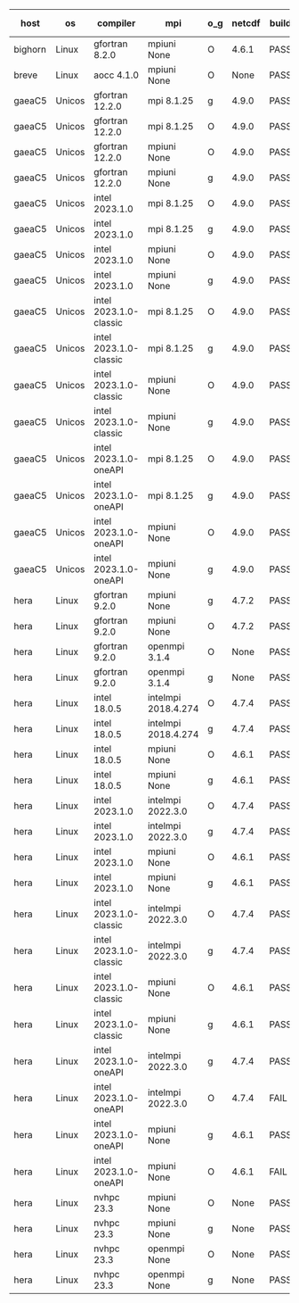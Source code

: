 

| host     | os       | compiler                              | mpi                      | o_g        | netcdf        | build       | u_pass          | u_fail          | s_pass            | s_fail            | e_pass             | e_fail             | nuopc_pass       | nuopc_fail       | artifacts link          |
|----------|----------|---------------------------------------|--------------------------|------------|---------------|-------------|-----------------|-----------------|-------------------|-------------------|--------------------|--------------------|------------------|------------------|-------------------------|
| bighorn | Linux | gfortran 8.2.0 | mpiuni None  | O | 4.6.1  | PASS | 12423 | 0 | 8 | 0 | 44 | 0 | None | None | <a href="https://github.com/esmf-org/esmf-test-artifacts/tree/e2a44cf95910e10367b0c42e005bd813cc706d95/develop/gfortran/8.2.0/O/mpiuni/None" target="_blank">e2a44cf</a> | 
| breve | Linux | aocc 4.1.0 | mpiuni None  | O | None  | PASS | None | None | None | None | None | None | None | None | <a href="https://github.com/esmf-org/esmf-test-artifacts/tree/0ee3c2463352d4e3b83431f4358f8778faed20d4/develop/aocc/4.1.0/O/mpiuni/None" target="_blank">0ee3c24</a> | 
| gaeaC5 | Unicos | gfortran 12.2.0 | mpi 8.1.25  | g | 4.9.0  | PASS | None | None | None | None | None | None | None | None | <a href="https://github.com/esmf-org/esmf-test-artifacts/tree/74a1ddea12b1aa7c93d4872b6bb5d9f06f70e7e6/develop/gfortran/12.2.0/g/mpi/8.1.25" target="_blank">74a1dde</a> | 
| gaeaC5 | Unicos | gfortran 12.2.0 | mpi 8.1.25  | O | 4.9.0  | PASS | None | None | None | None | None | None | None | None | <a href="https://github.com/esmf-org/esmf-test-artifacts/tree/3e6ebc2b0c7e507d5d27ecb80339949037ff3e44/develop/gfortran/12.2.0/O/mpi/8.1.25" target="_blank">3e6ebc2</a> | 
| gaeaC5 | Unicos | gfortran 12.2.0 | mpiuni None  | O | 4.9.0  | PASS | None | None | None | None | None | None | None | None | <a href="https://github.com/esmf-org/esmf-test-artifacts/tree/66921ff7e75308a4ab8b30aa4e3de6cb415588dc/develop/gfortran/12.2.0/O/mpiuni/None" target="_blank">66921ff</a> | 
| gaeaC5 | Unicos | gfortran 12.2.0 | mpiuni None  | g | 4.9.0  | PASS | None | None | None | None | None | None | None | None | <a href="https://github.com/esmf-org/esmf-test-artifacts/tree/8659c1a2fd05b7848dce2188d23d8f495ec161e6/develop/gfortran/12.2.0/g/mpiuni/None" target="_blank">8659c1a</a> | 
| gaeaC5 | Unicos | intel 2023.1.0 | mpi 8.1.25  | O | 4.9.0  | PASS | None | None | None | None | None | None | None | None | <a href="https://github.com/esmf-org/esmf-test-artifacts/tree/5a5c1e0fb5e1850ce58540b8defbea4c2da3c770/develop/intel/2023.1.0/O/mpi/8.1.25" target="_blank">5a5c1e0</a> | 
| gaeaC5 | Unicos | intel 2023.1.0 | mpi 8.1.25  | g | 4.9.0  | PASS | None | None | None | None | None | None | None | None | <a href="https://github.com/esmf-org/esmf-test-artifacts/tree/5998dc0ac43e7607fe1c88ca45b67775bedc975d/develop/intel/2023.1.0/g/mpi/8.1.25" target="_blank">5998dc0</a> | 
| gaeaC5 | Unicos | intel 2023.1.0 | mpiuni None  | O | 4.9.0  | PASS | None | None | None | None | None | None | None | None | <a href="https://github.com/esmf-org/esmf-test-artifacts/tree/aef1be435163793cfab4d487aff0d3ba4ce0a2eb/develop/intel/2023.1.0/O/mpiuni/None" target="_blank">aef1be4</a> | 
| gaeaC5 | Unicos | intel 2023.1.0 | mpiuni None  | g | 4.9.0  | PASS | None | None | None | None | None | None | None | None | <a href="https://github.com/esmf-org/esmf-test-artifacts/tree/1bb14a4c4210c86477c1b1910cff01050fc25f1d/develop/intel/2023.1.0/g/mpiuni/None" target="_blank">1bb14a4</a> | 
| gaeaC5 | Unicos | intel 2023.1.0-classic | mpi 8.1.25  | O | 4.9.0  | PASS | None | None | None | None | None | None | None | None | <a href="https://github.com/esmf-org/esmf-test-artifacts/tree/72fd05af16062c9b44e87a483c22029cdc862e5d/develop/intel/2023.1.0-classic/O/mpi/8.1.25" target="_blank">72fd05a</a> | 
| gaeaC5 | Unicos | intel 2023.1.0-classic | mpi 8.1.25  | g | 4.9.0  | PASS | None | None | None | None | None | None | None | None | <a href="https://github.com/esmf-org/esmf-test-artifacts/tree/a532031d49a904dea7c2394d6bc963078b8dca0f/develop/intel/2023.1.0-classic/g/mpi/8.1.25" target="_blank">a532031</a> | 
| gaeaC5 | Unicos | intel 2023.1.0-classic | mpiuni None  | O | 4.9.0  | PASS | None | None | None | None | None | None | None | None | <a href="https://github.com/esmf-org/esmf-test-artifacts/tree/f3b0550dac04c604a75db41352884638400cba72/develop/intel/2023.1.0-classic/O/mpiuni/None" target="_blank">f3b0550</a> | 
| gaeaC5 | Unicos | intel 2023.1.0-classic | mpiuni None  | g | 4.9.0  | PASS | None | None | None | None | None | None | None | None | <a href="https://github.com/esmf-org/esmf-test-artifacts/tree/8a2a41391d17bcd2893d84627e515234ec8bbb29/develop/intel/2023.1.0-classic/g/mpiuni/None" target="_blank">8a2a413</a> | 
| gaeaC5 | Unicos | intel 2023.1.0-oneAPI | mpi 8.1.25  | O | 4.9.0  | PASS | None | None | None | None | None | None | None | None | <a href="https://github.com/esmf-org/esmf-test-artifacts/tree/f6ae8218f05f953d6cbef55606d1a74b9d3d9975/develop/intel/2023.1.0-oneAPI/O/mpi/8.1.25" target="_blank">f6ae821</a> | 
| gaeaC5 | Unicos | intel 2023.1.0-oneAPI | mpi 8.1.25  | g | 4.9.0  | PASS | None | None | None | None | None | None | None | None | <a href="https://github.com/esmf-org/esmf-test-artifacts/tree/973714e8c3e543036a70a02edd61d7c9c40723c3/develop/intel/2023.1.0-oneAPI/g/mpi/8.1.25" target="_blank">973714e</a> | 
| gaeaC5 | Unicos | intel 2023.1.0-oneAPI | mpiuni None  | O | 4.9.0  | PASS | None | None | None | None | None | None | None | None | <a href="https://github.com/esmf-org/esmf-test-artifacts/tree/a32beb9672a38632300d56f9d8373317c723e8e8/develop/intel/2023.1.0-oneAPI/O/mpiuni/None" target="_blank">a32beb9</a> | 
| gaeaC5 | Unicos | intel 2023.1.0-oneAPI | mpiuni None  | g | 4.9.0  | PASS | None | None | None | None | None | None | None | None | <a href="https://github.com/esmf-org/esmf-test-artifacts/tree/b16ecfd953bd8ba581b2762ee3fa2541970589b9/develop/intel/2023.1.0-oneAPI/g/mpiuni/None" target="_blank">b16ecfd</a> | 
| hera | Linux | gfortran 9.2.0 | mpiuni None  | g | 4.7.2  | PASS | 12423 | 0 | 8 | 0 | 44 | 0 | None | None | <a href="https://github.com/esmf-org/esmf-test-artifacts/tree/fa00ef9dc32703e658df65013f8b1fc241c05f55/develop/gfortran/9.2.0/g/mpiuni/None" target="_blank">fa00ef9</a> | 
| hera | Linux | gfortran 9.2.0 | mpiuni None  | O | 4.7.2  | PASS | 12423 | 0 | 8 | 0 | 44 | 0 | None | None | <a href="https://github.com/esmf-org/esmf-test-artifacts/tree/700faabe54e214b4d7938b822ad4b02aa498cc01/develop/gfortran/9.2.0/O/mpiuni/None" target="_blank">700faab</a> | 
| hera | Linux | gfortran 9.2.0 | openmpi 3.1.4  | O | None  | PASS | None | None | None | None | None | None | None | None | <a href="https://github.com/esmf-org/esmf-test-artifacts/tree/f5ce8cf11e8c2fdb251d125d658bf5587b6ac4b3/develop/gfortran/9.2.0/O/openmpi/3.1.4" target="_blank">f5ce8cf</a> | 
| hera | Linux | gfortran 9.2.0 | openmpi 3.1.4  | g | None  | PASS | None | None | None | None | None | None | None | None | <a href="https://github.com/esmf-org/esmf-test-artifacts/tree/a799189e24a1714a962515fe5f6fd29638aef8f6/develop/gfortran/9.2.0/g/openmpi/3.1.4" target="_blank">a799189</a> | 
| hera | Linux | intel 18.0.5 | intelmpi 2018.4.274  | O | 4.7.4  | PASS | None | None | None | None | None | None | None | None | <a href="https://github.com/esmf-org/esmf-test-artifacts/tree/e0099f514fae4540957e8c3b10fcea23dd88d059/develop/intel/18.0.5/O/intelmpi/2018.4.274" target="_blank">e0099f5</a> | 
| hera | Linux | intel 18.0.5 | intelmpi 2018.4.274  | g | 4.7.4  | PASS | None | None | None | None | None | None | None | None | <a href="https://github.com/esmf-org/esmf-test-artifacts/tree/d8d003d2d5374a351df041dab6776d642414c990/develop/intel/18.0.5/g/intelmpi/2018.4.274" target="_blank">d8d003d</a> | 
| hera | Linux | intel 18.0.5 | mpiuni None  | O | 4.6.1  | PASS | None | None | None | None | None | None | None | None | <a href="https://github.com/esmf-org/esmf-test-artifacts/tree/184564ff3bde412ab08db7d68af9de445402c346/develop/intel/18.0.5/O/mpiuni/None" target="_blank">184564f</a> | 
| hera | Linux | intel 18.0.5 | mpiuni None  | g | 4.6.1  | PASS | None | None | None | None | None | None | None | None | <a href="https://github.com/esmf-org/esmf-test-artifacts/tree/0a4c25ed8caf5d2b309e94c179efab432d527a9a/develop/intel/18.0.5/g/mpiuni/None" target="_blank">0a4c25e</a> | 
| hera | Linux | intel 2023.1.0 | intelmpi 2022.3.0  | O | 4.7.4  | PASS | None | None | None | None | None | None | None | None | <a href="https://github.com/esmf-org/esmf-test-artifacts/tree/9f03425bab6e0b9eb705d5b24dc2631c759ba61f/develop/intel/2023.1.0/O/intelmpi/2022.3.0" target="_blank">9f03425</a> | 
| hera | Linux | intel 2023.1.0 | intelmpi 2022.3.0  | g | 4.7.4  | PASS | None | None | None | None | None | None | None | None | <a href="https://github.com/esmf-org/esmf-test-artifacts/tree/ae5defd1bdc5afe26d7b5c944b56e690ecc63e83/develop/intel/2023.1.0/g/intelmpi/2022.3.0" target="_blank">ae5defd</a> | 
| hera | Linux | intel 2023.1.0 | mpiuni None  | O | 4.6.1  | PASS | 12423 | 0 | 8 | 0 | 44 | 0 | None | None | <a href="https://github.com/esmf-org/esmf-test-artifacts/tree/af8e466745332860886124622b18d8fb0461470c/develop/intel/2023.1.0/O/mpiuni/None" target="_blank">af8e466</a> | 
| hera | Linux | intel 2023.1.0 | mpiuni None  | g | 4.6.1  | PASS | None | None | None | None | None | None | None | None | <a href="https://github.com/esmf-org/esmf-test-artifacts/tree/7cb7e03fa1b88265c7e6e8d95f9ae075da2a9046/develop/intel/2023.1.0/g/mpiuni/None" target="_blank">7cb7e03</a> | 
| hera | Linux | intel 2023.1.0-classic | intelmpi 2022.3.0  | O | 4.7.4  | PASS | None | None | None | None | None | None | None | None | <a href="https://github.com/esmf-org/esmf-test-artifacts/tree/3dec1a694f4a6b3793d506cd91a3504feb1544ba/develop/intel/2023.1.0-classic/O/intelmpi/2022.3.0" target="_blank">3dec1a6</a> | 
| hera | Linux | intel 2023.1.0-classic | intelmpi 2022.3.0  | g | 4.7.4  | PASS | None | None | None | None | None | None | None | None | <a href="https://github.com/esmf-org/esmf-test-artifacts/tree/1167deef05443688d7a883edac3a098f2431713d/develop/intel/2023.1.0-classic/g/intelmpi/2022.3.0" target="_blank">1167dee</a> | 
| hera | Linux | intel 2023.1.0-classic | mpiuni None  | O | 4.6.1  | PASS | None | None | None | None | None | None | None | None | <a href="https://github.com/esmf-org/esmf-test-artifacts/tree/d9089c55665977b4edef44bf03b95b1eb1a2967b/develop/intel/2023.1.0-classic/O/mpiuni/None" target="_blank">d9089c5</a> | 
| hera | Linux | intel 2023.1.0-classic | mpiuni None  | g | 4.6.1  | PASS | None | None | None | None | None | None | None | None | <a href="https://github.com/esmf-org/esmf-test-artifacts/tree/587323c03f4e80619445e63fdbad07072b97e9dd/develop/intel/2023.1.0-classic/g/mpiuni/None" target="_blank">587323c</a> | 
| hera | Linux | intel 2023.1.0-oneAPI | intelmpi 2022.3.0  | g | 4.7.4  | PASS | None | None | None | None | None | None | None | None | <a href="https://github.com/esmf-org/esmf-test-artifacts/tree/09633224368ddc64c9996d640a69f0d3d93f4ab1/develop/intel/2023.1.0-oneAPI/g/intelmpi/2022.3.0" target="_blank">0963322</a> | 
| hera | Linux | intel 2023.1.0-oneAPI | intelmpi 2022.3.0  | O | 4.7.4  | FAIL | None | None | None | None | None | None | None | None | <a href="https://github.com/esmf-org/esmf-test-artifacts/tree/f0b88ea5fa7d11aae741a04f0453976935a9abbd/develop/intel/2023.1.0-oneAPI/O/intelmpi/2022.3.0" target="_blank">f0b88ea</a> | 
| hera | Linux | intel 2023.1.0-oneAPI | mpiuni None  | g | 4.6.1  | PASS | None | None | None | None | None | None | None | None | <a href="https://github.com/esmf-org/esmf-test-artifacts/tree/70309e375cc432f54303e83a70e556d5cf86a911/develop/intel/2023.1.0-oneAPI/g/mpiuni/None" target="_blank">70309e3</a> | 
| hera | Linux | intel 2023.1.0-oneAPI | mpiuni None  | O | 4.6.1  | FAIL | None | None | None | None | None | None | None | None | <a href="https://github.com/esmf-org/esmf-test-artifacts/tree/70abae4b629c061057b2ca11098564571e8d9ca6/develop/intel/2023.1.0-oneAPI/O/mpiuni/None" target="_blank">70abae4</a> | 
| hera | Linux | nvhpc 23.3 | mpiuni None  | O | None  | PASS | None | None | None | None | None | None | None | None | <a href="https://github.com/esmf-org/esmf-test-artifacts/tree/0950a204bb7062288997b989204b6c2c9cb446d5/develop/nvhpc/23.3/O/mpiuni/None" target="_blank">0950a20</a> | 
| hera | Linux | nvhpc 23.3 | mpiuni None  | g | None  | PASS | None | None | None | None | None | None | None | None | <a href="https://github.com/esmf-org/esmf-test-artifacts/tree/6361322bcd2b8dfcff297166851065549def2128/develop/nvhpc/23.3/g/mpiuni/None" target="_blank">6361322</a> | 
| hera | Linux | nvhpc 23.3 | openmpi None  | O | None  | PASS | None | None | None | None | None | None | None | None | <a href="https://github.com/esmf-org/esmf-test-artifacts/tree/40d8a3e5d7e9764fc60a7c8198b2b93da0bf3dd7/develop/nvhpc/23.3/O/openmpi/None" target="_blank">40d8a3e</a> | 
| hera | Linux | nvhpc 23.3 | openmpi None  | g | None  | PASS | None | None | None | None | None | None | None | None | <a href="https://github.com/esmf-org/esmf-test-artifacts/tree/269bb304e40fe30aaae12f9b80a8b3104a9471f4/develop/nvhpc/23.3/g/openmpi/None" target="_blank">269bb30</a> | 
